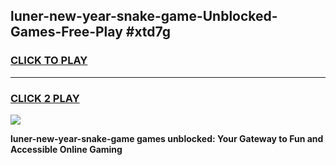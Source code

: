 
## luner-new-year-snake-game-Unblocked-Games-Free-Play #xtd7g
<h3>
<a href="https://us.freeplayer.one?title=luner-new-year-snake-game&ref=9M">CLICK TO PLAY</a></h3>
<hr>

<h3>
<a href="https://us.freeplayer.one?title=luner-new-year-snake-game&ref=9M">CLICK 2 PLAY</a>
  
</h3>

<a href="https://us.freeplayer.one?title=luner-new-year-snake-game&ref=9M"><img src="https://clearcache.store/games.png"></a>


**luner-new-year-snake-game games unblocked: Your Gateway to Fun and Accessible Online Gaming**
